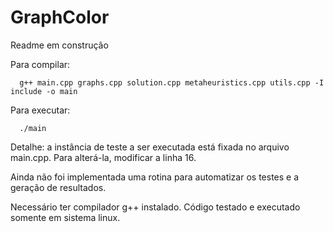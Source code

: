 # GraphColor

Readme em construção

Para compilar: 
      
      g++ main.cpp graphs.cpp solution.cpp metaheuristics.cpp utils.cpp -I include -o main

Para executar: 

      ./main

Detalhe: a instância de teste a ser executada está fixada no arquivo main.cpp. Para alterá-la, modificar a linha 16.

Ainda não foi implementada uma rotina para automatizar os testes e a geração de resultados.

Necessário ter compilador g++ instalado.
Código testado e executado somente em sistema linux.
